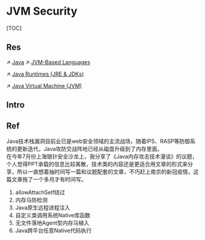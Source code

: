 # JVM Security

[TOC]



## Res
↗ [Java](../../../../🔑%20CS_Core/👩‍💻%20Programming%20Methodology%20and%20Languages/Compiled%20Languages/⚰️%20JVM-Based%20Languages/☕️%20Java/Java.md)
↗ [JVM-Based Languages](../../../../🔑%20CS_Core/👩‍💻%20Programming%20Methodology%20and%20Languages/Compiled%20Languages/⚰️%20JVM-Based%20Languages/JVM-Based%20Languages.md)

↗ [Java Runtimes (JRE & JDKs)](../../../../🔑%20CS_Core/👩‍💻%20Programming%20Methodology%20and%20Languages/🛠️%20Programming%20Tools%20Chain/🚠%20Application%20Runtimes%20&%20SDKs/Java%20Runtimes%20(JRE%20&%20JDKs)/Java%20Runtimes%20(JRE%20&%20JDKs).md)

↗ [Java Virtual Machine (JVM)](../../../../🔑%20CS_Core/🧬%20Computer%20System/🚀%20Virtualization%20Theory/Process%20Level%20Virtualization/Java%20Virtual%20Machine%20(JVM)/Java%20Virtual%20Machine%20(JVM).md)



## Intro


## Ref
[👍 Java内存攻击技术漫谈]: https://xz.aliyun.com/t/10075#toc-7

Java技术栈漏洞目前业已是web安全领域的主流战场，随着IPS、RASP等防御系统的更新迭代，Java攻防交战阵地已经从磁盘升级到了内存里面。  
在今年7月份上海银针安全沙龙上，我分享了《Java内存攻击技术漫谈》的议题，个人觉得PPT承载的信息比较离散，技术类的内容还是更适合用文章的形式来分享，所以一直想着抽时间写一篇和议题配套的文章，不巧赶上南京的新冠疫情，这篇文章拖了一个多月才有时间写。
1. allowAttachSelf绕过
2. 内存马防检测
3. Java原生远程进程注入
4. 自定义类调用系统Native库函数
5. 无文件落地Agent型内存马植入
6. Java跨平台任意Native代码执行


